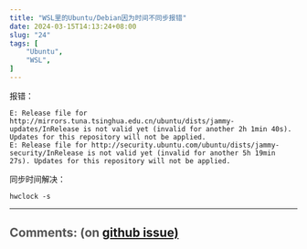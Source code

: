 ```yaml
---
title: "WSL里的Ubuntu/Debian因为时间不同步报错"
date: 2024-03-15T14:13:24+08:00
slug: "24"
tags: [
    "Ubuntu",
    "WSL",
]
---
```


报错：

```
E: Release file for http://mirrors.tuna.tsinghua.edu.cn/ubuntu/dists/jammy-updates/InRelease is not valid yet (invalid for another 2h 1min 40s). Updates for this repository will not be applied.
E: Release file for http://security.ubuntu.com/ubuntu/dists/jammy-security/InRelease is not valid yet (invalid for another 5h 19min 27s). Updates for this repository will not be applied.
```

同步时间解决：
```
hwclock -s
```


<hr style="width: 100%"/>

<h1 style="font-size: 1.5em;color:#555;font-weight: bold;">Comments: (on <a href="https://github.com/jrdeng/jrdeng.github.io/issues/24">github issue)</a></h1>


<script src="https://utteranc.es/client.js"
        repo="jrdeng/jrdeng.github.io"
        issue-number="24"
        theme="github-light"
        crossorigin="anonymous"
        async>
</script>
